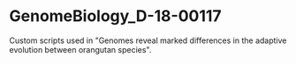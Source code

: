 # GenomeBiology_D-18-00117
Custom scripts used in "Genomes reveal marked differences in the adaptive evolution between orangutan species".
